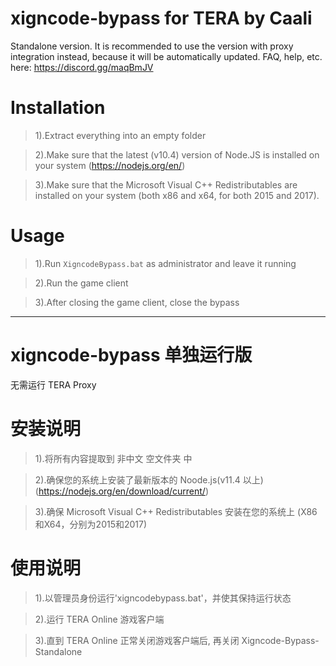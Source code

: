 # xigncode-bypass for TERA by Caali

Standalone version. It is recommended to use the version with proxy integration instead, because it will be automatically updated. FAQ, help, etc. here: https://discord.gg/maqBmJV 

# Installation

> 1).Extract everything into an empty folder

> 2).Make sure that the latest (v10.4) version of Node.JS is installed on your system (https://nodejs.org/en/)

> 3).Make sure that the Microsoft Visual C++ Redistributables are installed on your system (both x86 and x64, for both 2015 and 2017).

# Usage

> 1).Run `XigncodeBypass.bat` as administrator and leave it running

> 2).Run the game client

> 3).After closing the game client, close the bypass

------

# xigncode-bypass 单独运行版

无需运行 TERA Proxy

# 安装说明

> 1).将所有内容提取到 非中文 空文件夹 中

> 2).确保您的系统上安装了最新版本的 Noode.js(v11.4 以上) (https://nodejs.org/en/download/current/)

> 3).确保 Microsoft Visual C++ Redistributables 安装在您的系统上 (X86和X64，分别为2015和2017)

# 使用说明

> 1).以管理员身份运行'xigncodebypass.bat'，并使其保持运行状态

> 2).运行 TERA Online 游戏客户端

> 3).直到 TERA Online 正常关闭游戏客户端后, 再关闭 Xigncode-Bypass-Standalone
